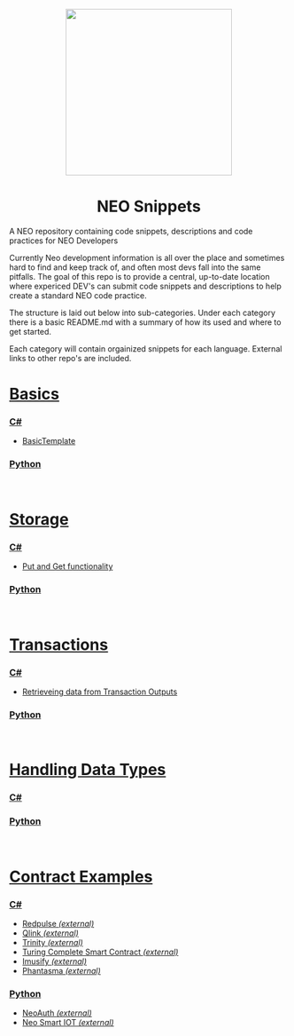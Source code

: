 <p align="center">
  <img
    src="./neo-snippets-logo-solo.png"
    width="300px;">
</p>

<h1 align="center">NEO Snippets</h1>


A NEO repository containing code snippets, descriptions and code practices for NEO Developers

Currently Neo development information is all over the place and sometimes hard to find and keep track of, and often most devs fall into the same pitfalls. The goal of this repo is to provide a central, up-to-date location where expericed DEV's can submit code snippets and descriptions to help create a standard NEO code practice.

The structure is laid out below into sub-categories. Under each category there is a basic README.md with a summary of how its used and where to get started. 

Each category will contain orgainized snippets for each language. External links to other repo's are included.

# [Basics](./Basics)
### [C#](./Basics/csharp-basics)
- [BasicTemplate](./Basics/csharp-basics/BasicTemplate.cs)

### [Python](./Basics/python-basics)

<br>

# [Storage](./Storage)
### [C#](./Storage/csharp-storage)
- [Put and Get functionality](./Storage/csharp-storage/CSharpStorage.cs)

### [Python](./Storage/python-storage)

<br>

# [Transactions](./Transactions)
### [C#](./Transactions/csharp-transactions)
- [Retrieveing data from Transaction Outputs](./Transactions/csharp-transactions/TransactionOutputs.cs)

### [Python](./Transactions/python-transactions)

<br>

# [Handling Data Types](./HandlingDataTypes)
### [C#](./HandlingDataTypes/csharp-handling-data-types)

### [Python](./HandlingDataTypes/python-handling-data-types)

<br>

# [Contract Examples](./Basics)
### [C#](./Basics/csharp-basics)
- [Redpulse *(external)*](https://github.com/RedPulse/rpx-smart-contract/blob/master/RPX_Sales/RPX_Sales.cs)
- [Qlink *(external)*](https://github.com/qlinkDev/Contracts/blob/master/QlinkToken.cs)
- [Trinity *(external)*](https://github.com/trinity-project/trinity/blob/master/contract/trinity-contract/nep5_contract/Contract1.cs)
- [Turing Complete Smart Contract *(external)*](https://github.com/Nikolaj-K/turing-complete-smart-contract/blob/master/contract.cs)
- [Imusify *(external)*](https://github.com/imusify/smart-contract-incentify/blob/master/contract/ImusifyToken.cs)
- [Phantasma *(external)*](https://github.com/Relfos/phantasma/blob/master/PhantasmaContract/PhantasmaContract.cs)

### [Python](./Basics/python-basics)
- [NeoAuth *(external)*](https://github.com/neoauth/smart-contract/blob/master/src/NeoAuth.py)
- [Neo Smart IOT *(external)*](https://github.com/Splyse/neo-smart-iot/blob/master/elcaro-contract.py)
<br>